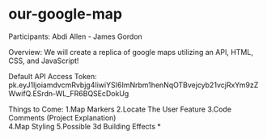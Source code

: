 # our-google-map

Participants: Abdi Allen - James Gordon

Overview: We will create a replica of google maps utilizing an API, HTML, CSS, and JavaScript!

Default API Access Token: pk.eyJ1IjoiamdvcmRvbjg4IiwiYSI6ImNrbm1henNqOTBvejcyb21vcjRxYm9zZWwifQ.ESrdn-WL_FR6BQSEcDokUg

Things to Come:
1.Map Markers
2.Locate The User Feature
3.Code Comments (Project Explanation)  
4.Map Styling
5.Possible 3d Building Effects \*
